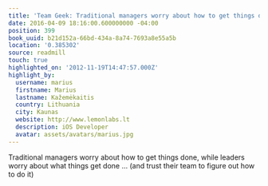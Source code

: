 ```yaml
---
title: 'Team Geek: Traditional managers worry about how to get things done, whi…'
date: 2016-04-09 18:16:00.600000000 -04:00
position: 399
book_uuid: b21d152a-66bd-434a-8a74-7693a8e55a5b
location: '0.385302'
source: readmill
touch: true
highlighted_on: '2012-11-19T14:47:57.000Z'
highlight_by:
  username: marius
  firstname: Marius
  lastname: Kažemėkaitis
  country: Lithuania
  city: Kaunas
  website: http://www.lemonlabs.lt
  description: iOS Developer
  avatar: assets/avatars/marius.jpg
---
```


Traditional managers worry about how to get things done, while leaders worry about what things get done … (and trust their team to figure out how to do it)